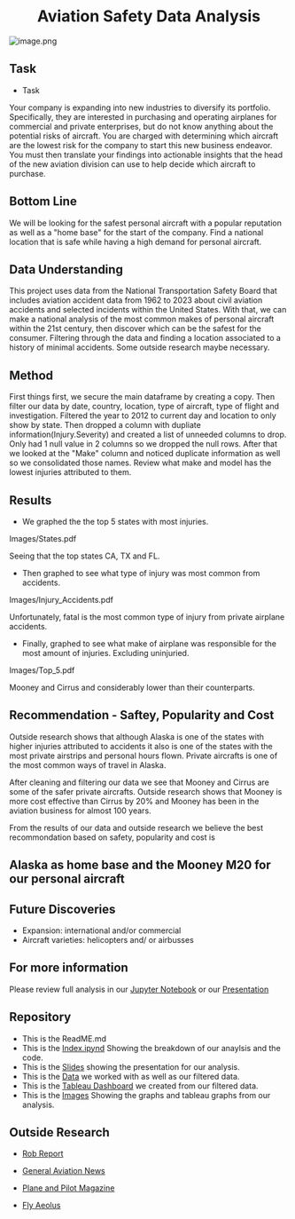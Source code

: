 <center>

# Aviation Safety Data Analysis #
    
</center>

![image.png](https://upload.wikimedia.org/wikipedia/commons/b/bf/Mooney.m20j.g-muni.arp.jpg)


## Task ##
- Task

Your company is expanding into new industries to diversify its portfolio. Specifically, they are interested in purchasing and operating airplanes for commercial and private enterprises, but do not know anything about the potential risks of aircraft. You are charged with determining which aircraft are the lowest risk for the company to start this new business endeavor. You must then translate your findings into actionable insights that the head of the new aviation division can use to help decide which aircraft to purchase.

## Bottom Line ##
We will be looking for the safest personal aircraft with a popular reputation as well as a "home base" for the start of the company. Find a national location that is safe while having a high demand for personal aircraft.

## Data Understanding ##
This project uses data from the National Transportation Safety Board that includes aviation accident data from 1962 to 2023 about civil aviation accidents and selected incidents within the United States. With that, we can make a national analysis of the most common makes of personal aircraft within the 21st century, then discover which can be the safest for the consumer. 
Filtering through the data and finding a location associated to a history of minimal accidents. Some outside research maybe necessary.

## Method ##

First things first, we secure the main dataframe by creating a copy. Then filter our data by date, country, location, type of aircraft, type of flight and investigation. Filtered the year to 2012 to current day and location to only show by state.
Then dropped a column with dupliate information(Injury.Severity) and created a list of unneeded columns to drop. Only had 1 null value in 2 columns so we dropped the null rows.
After that we looked at the "Make" column and noticed duplicate information as well so we consolidated those names.
Review what make and model has the lowest injuries attributed to them.

## Results ##

- We graphed the the top 5 states with most injuries.

Images/States.pdf

Seeing that the top states CA, TX and FL.

- Then graphed to see what type of injury was most common from accidents.

Images/Injury_Accidents.pdf

Unfortunately, fatal is the most common type of injury from private airplane accidents.

- Finally, graphed to see what make of airplane was responsible for the most amount of injuries. Excluding uninjuried.

Images/Top_5.pdf

Mooney and Cirrus and considerably lower than their counterparts.

## Recommendation - Saftey, Popularity  and Cost ##

Outside research shows that although Alaska is one of the states with higher injuries attributed to accidents it also is one of the states with the most private airstrips and personal hours flown. Private aircrafts is one of the most common ways of travel in Alaska. 

After cleaning and filtering our data we see that Mooney and Cirrus are some of the safer private aircrafts. Outside research shows that Mooney is more cost effective than Cirrus by 20% and Mooney has been in the aviation business for almost 100 years.

From the results of our data and outside research we believe the best recommondation based on safety, popularity and cost is

## Alaska as home base and the Mooney M20 for our personal aircraft ##


## Future Discoveries ##

- Expansion: international and/or commercial
- Aircraft varieties: helicopters and/ or airbusses

## For more information ##

Please review full analysis in our [Jupyter Notebook](https://github.com/ginaguerin/Aviation-Saftey-Analysis/blob/master/Index.ipynb) or our [Presentation](https://github.com/ginaguerin/Aviation-Saftey-Analysis/blob/master/Final.Slides.pptx)


## Repository ##

- This is the ReadME.md
- This is the [Index.ipynd](https://github.com/ginaguerin/Aviation-Saftey-Analysis/blob/master/Index.ipynb) Showing the breakdown of our anaylsis and the code.
- This is the [Slides](https://github.com/ginaguerin/Aviation-Saftey-Analysis/blob/master/Final.Slides.pptx) showing the presentation for our analysis.
- This is the [Data](https://github.com/ginaguerin/Aviation-Saftey-Analysis/tree/master/data) we worked with as well as our filtered data.
- This is the [Tableau Dashboard](https://public.tableau.com/app/profile/gina.guerihn/viz/PrivateAviationAnalysis/Dashboard1) we created from our filtered data.
- This is the [Images](https://github.com/ginaguerin/Aviation-Saftey-Analysis/tree/master/Images) Showing the graphs and tableau graphs from our analysis.



## Outside Research ##

- [Rob Report](https://robbreport.com/motors/aviation/top-private-aviation-states-eg17-2753874/)

- [General Aviation News](https://generalaviationnews.com/2017/10/24/what-states-top-the-charts-for-general-aviation/#:~:text=A%20new%20post%20on%20The,active%20states%20for%20general%20aviation.)

- [Plane and Pilot Magazine](https://www.planeandpilotmag.com/article/10-cheapest-birds-in-the-sky/)

- [Fly Aeolus](https://flyaeolus.com/blog/buying-a-small-airplanes-5-cheap-airplanes-that-offer-quality/)

